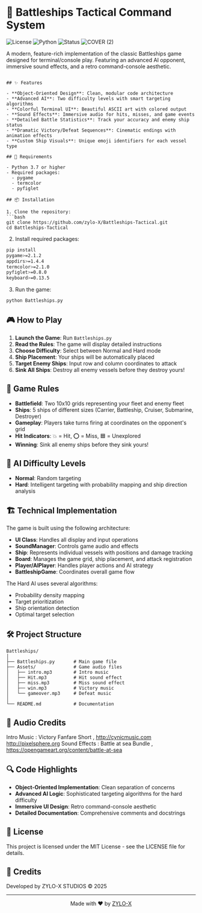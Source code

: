# 🚢 Battleships Tactical Command System

![License](https://img.shields.io/badge/license-MIT-blue)
![Python](https://img.shields.io/badge/python-3.10%2B-brightgreen)
![Status](https://img.shields.io/badge/status-stable-green)
![COVER (2)](https://github.com/user-attachments/assets/81d6a4c4-8a29-4319-9ae7-a556c93e369d)




A modern, feature-rich implementation of the classic Battleships game designed for terminal/console play. Featuring an advanced AI opponent, immersive sound effects, and a retro command-console aesthetic.


```

## ✨ Features

- **Object-Oriented Design**: Clean, modular code architecture
- **Advanced AI**: Two difficulty levels with smart targeting algorithms
- **Colorful Terminal UI**: Beautiful ASCII art with colored output
- **Sound Effects**: Immersive audio for hits, misses, and game events
- **Detailed Battle Statistics**: Track your accuracy and enemy ship status
- **Dramatic Victory/Defeat Sequences**: Cinematic endings with animation effects
- **Custom Ship Visuals**: Unique emoji identifiers for each vessel type

## 🔧 Requirements

- Python 3.7 or higher
- Required packages:
  - pygame
  - termcolor
  - pyfiglet

## 📦 Installation

1. Clone the repository:
```bash
git clone https://github.com/zylo-X/Battleships-Tactical.git
cd Battleships-Tactical
```

2. Install required packages:
```bash
pip install
pygame>=2.1.2
appdirs>=1.4.4
termcolor>=2.1.0
pyfiglet>=0.8.0
keyboard>=0.13.5
```

3. Run the game:
```bash
python Battleships.py
```

## 🎮 How to Play

1. **Launch the Game**: Run `Battleships.py`
2. **Read the Rules**: The game will display detailed instructions
3. **Choose Difficulty**: Select between Normal and Hard mode
4. **Ship Placement**: Your ships will be automatically placed
5. **Target Enemy Ships**: Input row and column coordinates to attack
6. **Sink All Ships**: Destroy all enemy vessels before they destroy yours!

## 🎯 Game Rules

- **Battlefield**: Two 10x10 grids representing your fleet and enemy fleet
- **Ships**: 5 ships of different sizes (Carrier, Battleship, Cruiser, Submarine, Destroyer)
- **Gameplay**: Players take turns firing at coordinates on the opponent's grid
- **Hit Indicators**: 💥 = Hit, ⭕ = Miss, 🟦 = Unexplored
- **Winning**: Sink all enemy ships before they sink yours!

## 🧠 AI Difficulty Levels

- **Normal**: Random targeting
- **Hard**: Intelligent targeting with probability mapping and ship direction analysis

## 🏗️ Technical Implementation

The game is built using the following architecture:

- **UI Class**: Handles all display and input operations
- **SoundManager**: Controls game audio and effects
- **Ship**: Represents individual vessels with positions and damage tracking
- **Board**: Manages the game grid, ship placement, and attack registration
- **Player/AIPlayer**: Handles player actions and AI strategy
- **BattleshipGame**: Coordinates overall game flow

The Hard AI uses several algorithms:
- Probability density mapping
- Target prioritization
- Ship orientation detection
- Optimal target selection

## 🛠️ Project Structure

```
Battleships/
│
├── Battleships.py       # Main game file
├── Assets/              # Game audio files
│   ├── intro.mp3        # Intro music
│   ├── Hit.mp3          # Hit sound effect
│   ├── miss.mp3         # Miss sound effect
│   ├── win.mp3          # Victory music
│   └── gameover.mp3     # Defeat music
│
└── README.md            # Documentation
```

## 🎵 Audio Credits
Intro Music : Victory Fanfare Short , http://cynicmusic.com http://pixelsphere.org
Sound Effects : Battle at sea Bundle , https://opengameart.org/content/battle-at-sea

## 🔍 Code Highlights

- **Object-Oriented Implementation**: Clean separation of concerns
- **Advanced AI Logic**: Sophisticated targeting algorithms for the hard difficulty
- **Immersive UI Design**: Retro command-console aesthetic
- **Detailed Documentation**: Comprehensive comments and docstrings

## 📜 License

This project is licensed under the MIT License - see the LICENSE file for details.

## 🎨 Credits

Developed by ZYLO-X STUDIOS © 2025

---

<p align="center">
  Made with ❤️ by <a href="https://github.com/zylo-X">ZYLO-X</a>
</p>
